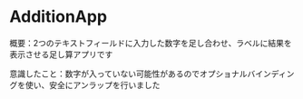 # AdditionApp

概要：2つのテキストフィールドに入力した数字を足し合わせ、ラベルに結果を表示させる足し算アプリです

意識したこと：数字が入っていない可能性があるのでオプショナルバインディングを使い、安全にアンラップを行いました
